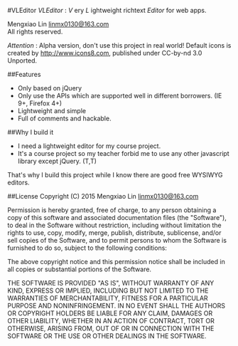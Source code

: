 #VLEditor
*VLEditor* : *V* ery *L* ightweight richtext *Editor* for web apps.

Mengxiao Lin <linmx0130@163.com><br/>
All rights reserved.

*Attention* : Alpha version, don't use this project in real world!
Default icons is created by http://www.icons8.com, published under CC-by-nd 3.0 Unported.

##Features
* Only based on jQuery
* Only use the APIs which are supported well in different borrowers. (IE 9+, Firefox 4+)
* Lightweight and simple
* Full of comments and hackable.

##Why I build it
* I need a lightweight editor for my course project.
* It's a course project so my teacher forbid me to use any other javascript library except jQuery. (T,T)

That's why I build this project while I know there are good free WYSIWYG editors.

##License
Copyright (C) 2015 Mengxiao Lin <linmx0130@163.com>

Permission is hereby granted, free of charge, to any person obtaining a copy of this software and associated documentation files (the "Software"), to deal in the Software without restriction, including without limitation the rights to use, copy, modify, merge, publish, distribute, sublicense, and/or sell copies of the Software, and to permit persons to whom the Software is furnished to do so, subject to the following conditions:

The above copyright notice and this permission notice shall be included in all copies or substantial portions of the Software.

THE SOFTWARE IS PROVIDED "AS IS", WITHOUT WARRANTY OF ANY KIND, EXPRESS OR IMPLIED, INCLUDING BUT NOT LIMITED TO THE WARRANTIES OF MERCHANTABILITY, FITNESS FOR A PARTICULAR PURPOSE AND NONINFRINGEMENT. IN NO EVENT SHALL THE AUTHORS OR COPYRIGHT HOLDERS BE LIABLE FOR ANY CLAIM, DAMAGES OR OTHER LIABILITY, WHETHER IN AN ACTION OF CONTRACT, TORT OR OTHERWISE, ARISING FROM, OUT OF OR IN CONNECTION WITH THE SOFTWARE OR THE USE OR OTHER DEALINGS IN THE SOFTWARE.
